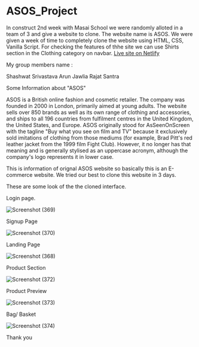 # ASOS_Project

In construct 2nd week with Masai School we were randomly alloted in a team of 3 and give a website to clone. The website name is ASOS. We were given a week of time to completely clone the website using HTML, CSS, Vanilla Script. 
For checking the features of thhe site we can use Shirts section in the Clothing category on navbar.
[Live site on Netlify](https://wonderful-ganache-e37703.netlify.app/)

My group members name :

Shashwat Srivastava
Arun Jawlia
Rajat Santra

Some Information about "ASOS"

ASOS is a British online fashion and cosmetic retailer. The company was founded in 2000 in London, primarily aimed at young adults. The website sells over 850 brands as well as its own range of clothing and accessories, and ships to all 196 countries from fulfilment centres in the United Kingdom, the United States, and Europe. 
ASOS originally stood for AsSeenOnScreen with the tagline "Buy what you see on film and TV" because it exclusively sold imitations of clothing from those mediums (for example, Brad Pitt's red leather jacket from the 1999 film Fight Club). However, it no longer has that meaning and is generally stylised as an uppercase acronym, although the company's logo represents it in lower case.

This is information of orignal ASOS website so basically this is an E-commerce website. We tried our best to clone this website in 3 days.

These are some look of the the cloned interface.

Login page.

![Screenshot (369)](https://user-images.githubusercontent.com/62950509/192696562-c95f2efb-85a7-4064-9079-ccb9be0f7b16.png)

Signup Page

![Screenshot (370)](https://user-images.githubusercontent.com/62950509/192696601-96eca1ad-8e3e-4dd4-9c30-80aecf34acda.png)

Landing Page

![Screenshot (368)](https://user-images.githubusercontent.com/62950509/192696625-573a8c06-eadc-4811-813a-dc92938b86ec.png)

Product Section 

![Screenshot (372)](https://user-images.githubusercontent.com/62950509/192696666-2709adbb-6557-4339-b68a-73ff3f885584.png)

Product Preview

![Screenshot (373)](https://user-images.githubusercontent.com/62950509/192696805-3b3275cb-c7f6-48a6-a535-3ae966a54477.png)


Bag/ Basket

![Screenshot (374)](https://user-images.githubusercontent.com/62950509/192696762-df0c3f53-88f3-4a48-8b84-950a63c3fbff.png)

Thank you
